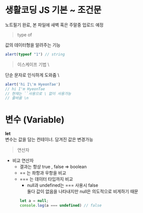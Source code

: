 <h1>생활코딩 JS 기본 ~ 조건문</h1>
 노트필기 완료, 본 파일에 새벽 혹은 주말중 업로드 예정   

> type of

값의 데이터형을 알려주는 기능
```js
alert(typeof "1") // string
```

> 이스케이프 기법 \

단순 문자로 인식하게 도와줌 \
```js
alert('hi I\'m HyeonTae')
// hi I'm HyeonTae
// 현재는 ``사용으로 \ 없이 사용가능
// 줄바뀸 \n
```

# 변수 (Variable)

**let**   
변수는 값을 담는 컨테이너. 담겨진 값은 변경가능 

> 연산자 
* 비교 연산자
    * 결과는 항상 true , false => boolean
    * == 는 좌항과 우항을 비교
    * === 는 데이터 타입까지 비교
        * null과 undefined는 === 사용시 false   
        둘다 값이 없음을 나타내지만 null은 의도적으로 비게하기 때문
        ```js
        let a = null;
        console.log(a === undefined) // false
        ```

